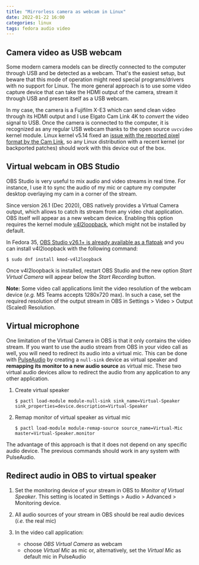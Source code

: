 ```yaml
---
title: "Mirrorless camera as webcam in Linux"
date: 2022-01-22 16:00
categories: linux
tags: fedora audio video
---
```


## Camera video as USB webcam

Some modern camera models can be directly connected to the computer through USB
and be detected as a webcam. That's the easiest setup, but beware that this mode
of operation might need special programs/drivers with no support for Linux. The
more general approach is to use some video capture device that can take the HDMI
output of the camera, stream it through USB and present itself as a USB webcam.

In my case, the camera is a Fujifilm X-E3 which can send clean video through its
HDMI output and I use Elgato Cam Link 4K to *convert* the video signal to USB.
Once the camera is connected to the computer, it is recognized as any regular
USB webcam thanks to the open source `uvcvideo` kernel module. Linux kernel
v5.14 fixed an [issue with the reported pixel format by the Cam
Link](https://github.com/AdamGleave/elgato-camlink-workaround), so any Linux
distribution with a recent kernel (or backported patches) should work with this
device out of the box.

## Virtual webcam in OBS Studio

OBS Studio is very useful to mix audio and video streams in real time. For
instance, I use it to sync the audio of my mic or capture my computer desktop
overlaying my cam in a corner of the stream.

Since version 26.1 (Dec 2020), OBS natively provides a Virtual Camera output,
which allows to catch its stream from any video chat application. OBS itself
will appear as a new webcam device. Enabling this option requires the kernel
module [v4l2loopback](https://github.com/umlaeute/v4l2loopback), which might not
be installed by default.

In Fedora 35, [OBS Studio v26.1+ is already available as a
flatpak](https://flathub.org/apps/details/com.obsproject.Studio) and you can
install v4l2loopback with the following command:

```console
$ sudo dnf install kmod-v4l2loopback
```

Once v4l2loopback is installed, restart OBS Studio and the new option *Start
Virtual Camera* will appear below the *Start Recording* button.

**Note:** Some video call applications limit the video resolution of the webcam
device (*e.g.* MS Teams accepts 1280x720 max). In such a case, set the required
resolution of the output stream in OBS in Settings > Video > Output (Scaled)
Resolution.

## Virtual microphone

One limitation of the Virtual Camera in OBS is that it only contains the video
stream. If you want to use the audio stream from OBS in your video call as well,
you will need to redirect its audio into a virtual mic. This can be done with
[PulseAudio](https://www.freedesktop.org/wiki/Software/PulseAudio/) by creating
a `null-sink` device as virtual speaker and **remapping its monitor to a new
audio source** as virtual mic. These two virtual audio devices allow to redirect
the audio from any application to any other application.

1. Create virtual speaker

    ```console
    $ pactl load-module module-null-sink sink_name=Virtual-Speaker sink_properties=device.description=Virtual-Speaker
    ```

2. Remap monitor of virtual speaker as virtual mic

    ```console
    $ pactl load-module module-remap-source source_name=Virtual-Mic master=Virtual-Speaker.monitor
    ```

The advantage of this approach is that it does not depend on any specific audio
device. The previous commands should work in any system with PulseAudio.


## Redirect audio in OBS to virtual speaker

1. Set the monitoring device of your stream in OBS to *Monitor of Virtual Speaker*.
This setting is located in Settings > Audio > Advanced > Monitoring device.

2. All audio sources of your stream in OBS should be real audio devices (*i.e.*
   the real mic)

3. In the video call application:

    * choose *OBS Virtual Camera* as webcam
    * choose *Virtual Mic* as mic or, alternatively, set the *Virtual Mic* as
      default mic in PulseAudio

